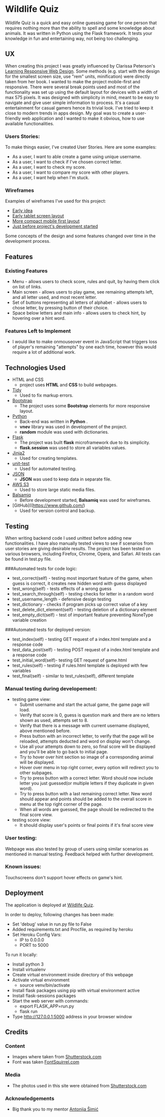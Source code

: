 # Wildlife Quiz

Wildlife Quiz is a quick and easy online guessing game for one person that requires nothing more than the ability to spell and some knowledge about animals. It was written in Python using the Flask framework. It tests your knowledge in fun and entertaining way, not being too challenging.
 
## UX

When creating this project I was greatly influenced by Clarissa Peterson's [Learning Responsive Web Design](http://shop.oreilly.com/product/0636920029199.do). Some methods (e.g. start with the design for the smallest screen size, use "rem" units, minification) were directly taken from her book. I wanted to make the project mobile-first and responsive. There were several break points used and most of the functionality was set up using the default layout
for devices with a width of max 575 pixels. It was designed with simplicity in mind, meant to be easy to navigate and give user simple information to process. It's a casual entertainment for casual gamers hence its trivial look. I've tried to keep it close to modern trends in apps design. My goal was to create a user-friendly web application and I wanted to make it obvious, how to use available functionalities.

### Users Stories:

To make things easier, I've created User Stories. Here are some examples:
- As a user, I want to able create a game using unique username. 
- As a user, I want to check if I've chosen correct letter.
- As a user, I want to check my score.
- As a user, I want to compare my score with other players.
- As a user, I want help when I'm stuck.

### Wireframes

Examples of wireframes I've used for this project:
- [Early idea](https://github.com/chookmook29/guessing_game/blob/master/wireframes/mockup1.png)
- [Early tablet screen layout](https://github.com/chookmook29/guessing_game/blob/master/wireframes/mockup2.png)
- [More compact mobile first layout](https://github.com/chookmook29/guessing_game/blob/master/wireframes/mockup3.png)
- [Just before project's development started](https://github.com/chookmook29/guessing_game/blob/master/wireframes/mockup4.png)

Some concepts of the design and some features changed over time in the development process.

## Features
 
### Existing Features

- Menu - allows users to check score, rules and quit, by having them click on list of links.
- Main screen - allows users to play game, see remaining attempts left, and all letter used, and most recent letter.
- Set of buttons representing all letters of alphabet - allows users to chose letter, by pressing button of their choice.
- Space below letters and main info - allows users to check hint, by hovering over a hint word.

### Features Left to Implement

- I would like to make onmouseover event in JavaScript that triggers loss of player's remaining "attempts" by one each time, however this would require a lot of additional work. 

## Technologies Used

- HTML and CSS
    - project uses **HTML** and **CSS** to build webpages.
- [Tidy](http://www.html-tidy.org/)
    - Used to fix markup errors.
- [Bootstrap](https://getbootstrap.com/)
    - The project uses some **Bootstrap** elements for more responsive layout.
- [Python](https://www.python.org/)
    - Back-end was written in **Python** .
    - **vnev** library was used in development of the project.
    - **random** module was used with dictionaries.
- [Flask](http://flask.pocoo.org/)
    - The project was built **flask** microframework due to its simplicity.
    - **flask.session** was used to store all variables values. 
- [Jinja2](https://jinja.pocoo.org/)
    - Used for creating templates.
- [unit-test](https://docs.python.org/3/library/unittest.html)
    - Used for automated testing.
- [JSON](https://www.json.org/)
    - **JSON** was used to keep data in separate file.
- [AWS S3](https://aws.amazon.com/s3/)
    - Used to store large static media files.
- [Balsamiq](https://balsamiq.com/)
    - Before development started, **Balsamiq** was used for wireframes.
- [GitHub]((https://www.github.com/)
    - Used for version control and backup.


## Testing

When writing backend code I used unittest before adding new functionalities. I have also manually tested views to see if scenarios from user stories are giving desirable results.
The project has been tested on various browsers, including Firefox, Chrome, Opera, and Safari. 
All tests can be found in test.py file.

###Automated tests for code logic:

- test_correct(self) - testing most important feature of the game, when guess is correct, it creates new hidden word with guess displayed
- test_wrong(self) - tests effects of a wrong guess
- test_search_through(self) - testing checks for letter in a random word
- test_username_length - defensive design testing
- test_dictionary - checks if program picks up correct value of a key
- test_delete_dict_element(self) - testing deletion of a dictionary element
- test_empty_dict(self) - test of important feature preventing NoneType variable creation
    
###Automated tests for deployed version:

- test_index(self) - testing GET request of a index.html template and a response code 
- test_data_post(self) - testing POST request of a index.html template and a response code 
- test_initial_word(self)- testing GET request of game.html
- test_rules(self) - testing if rules.html template is deployed with few variables
- test_final(self) - similar to test_rules(self), different template

### Manual testing during developement:

- testing game view:
    - Submit username and start the actual game, the game page will load. 
    - Verify that score is 0, guess is question mark and there are no letters shown as used, attempts set to 8.
    - Verify that there is a message with current username displayed, above mentioned before.
    - Press button with an incorrect letter, to verify that the page will be reloaded, attempts deducted and word on display won't change.
    - Use all your attempts down to zero, so final score will be displayed and you'll be able to go back to initial page.
    - Try to hover over hint section so image of a corresponding animal will be displayed.
    - Hover over menu in top right corner, every option will redirect you to other subpages.
    - Try to press button with a correct letter. Word should now include letter you just guessed(or multiple letters if they duplicate in given word).
    - Try to press button with a last remaining correct letter. New word should appear and points should be added to the overall score in menu at the top right corner of the page.
    - When all words are guessed, the page should be redirected to the final score view.
- testing score view:
    - It should display user's points or final points if it's final score view


### User testing:

Webpage was also tested by group of users using similar scenarios as mentioned in manual testing. Feedback helped with further development.

### Known issues:

Touchscreens don't support hover effects on game's hint. 

## Deployment

The application is deployed at [Wildlife Quiz](https://test-my-app-ok.herokuapp.com/).

In order to deploy, following changes has been made:
- Set 'debug' value in run.py file to False
- Added requirements.txt and Procfile, as required by heroku
- Set Heroku Config Vars:
    - IP to 0.0.0.0
    - PORT to 5000

To run it locally:
- Install python 3
- Install virtualenv
- Create virtual environment inside directory of this webpage
- Activate virtual environment
    - source venv/bin/activate
- Install flask packages using pip with virtual environment active
- Install flask-sessions packages
- Start the web server with commands:
    - export FLASK_APP=run.py
    - flask run
- Type http://127.0.0.1:5000 address in your browser window


## Credits

### Content

- Images where taken from [Shutterstock.com](https://www.shutterstock.com/)
- Font was taken [FontSquirrel.com](https://www.fontsquirrel.com/)

### Media

- The photos used in this site were obtained from [Shutterstock.com](https://www.shutterstock.com/)

### Acknowledgements

- Big thank you to my mentor [Antonija Šimić](https://github.com/tonkec/)
